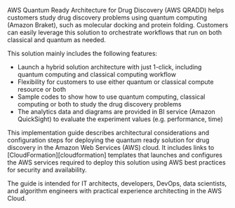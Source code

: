 AWS Quantum Ready Architecture for Drug Discovery (AWS QRADD) helps customers 
study drug discovery problems using quantum computing (Amazon Braket), 
such as molecular docking and protein folding. Customers can easily 
leverage this solution to orchestrate workflows that run on both classical 
and quantum as needed.

This solution mainly includes the following features:

- Launch a hybrid solution architecture with just 1-click, including quantum computing and 
classical computing workflow
- Flexibility for customers to use either quantum or classical compute resource or both 
- Sample codes to show how to use quantum computing, classical computing or both to study the drug discovery problems 
- The analytics data and diagrams are provided in BI service (Amazon QuickSight) to evaluate the experiment values (e.g. performance, time)

This implementation guide describes architectural considerations and configuration steps for deploying the quantum ready solution for drug discovery in the Amazon Web Services (AWS) cloud. It includes links to [CloudFormation][cloudformation] templates that launches and configures the AWS services required to deploy this solution using AWS best practices for security and availability.

The guide is intended for IT architects, developers, DevOps, data scientists, and algorithm engineers with practical experience architecting in the AWS Cloud.

[Amazon Braket]: https://aws.amazon.com/braket/

[Amazon Batch]: https://aws.amazon.com/batch/

[Amazon QuickSight]: https://aws.amazon.com/quicksight/
